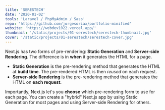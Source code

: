 ```yaml
---
title: 'SERESTECH'
date: '2020-01-02'
tools: 'Laravel / PhpMyAdmin / Sass'
repo: 'https://github.com/jorgesoriax/portfolio-minified'
website: 'https://webdev1022.vercel.app/'
thumbnail: '/static/projects/01-serestech/serestech-thumbnail.jpg'
cover: '/static/projects/01-serestech/serestech-cover.jpg'
---
```


Next.js has two forms of pre-rendering: **Static Generation** and **Server-side Rendering**. The difference is in **when** it generates the HTML for a page.

- **Static Generation** is the pre-rendering method that generates the HTML at **build time**. The pre-rendered HTML is then _reused_ on each request.
- **Server-side Rendering** is the pre-rendering method that generates the HTML on **each request**.

Importantly, Next.js let's you **choose** which pre-rendering form to use for each page. You can create a "hybrid" Next.js app by using Static Generation for most pages and using Server-side Rendering for others.